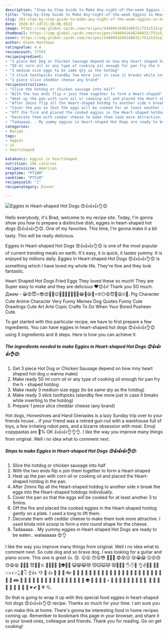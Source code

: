 ```yaml
---
description: "Step-by-Step Guide to Make Any-night-of-the-week Eggies in Heart-shaped Hot Dogs 😍👍👍👍👌😊"
title: "Step-by-Step Guide to Make Any-night-of-the-week Eggies in Heart-shaped Hot Dogs 😍👍👍👍👌😊"
slug: 261-step-by-step-guide-to-make-any-night-of-the-week-eggies-in-heart-shaped-hot-dogs
date: 2020-07-14T21:36:06.053Z
image: https://img-global.cpcdn.com/recipes/5440941648248832/751x532cq70/eggies-in-heart-shaped-hot-dogs-😍👍👍👍👌😊-recipe-main-photo.jpg
thumbnail: https://img-global.cpcdn.com/recipes/5440941648248832/751x532cq70/eggies-in-heart-shaped-hot-dogs-😍👍👍👍👌😊-recipe-main-photo.jpg
cover: https://img-global.cpcdn.com/recipes/5440941648248832/751x532cq70/eggies-in-heart-shaped-hot-dogs-😍👍👍👍👌😊-recipe-main-photo.jpg
author: Glenn Matthews
ratingvalue: 4.4
reviewcount: 17593
recipeingredient:
- "3 piece Hot Dog or Chicken Sausage depend on how mny heart shaped hot dog u wanna make"
- "50 ml corn oil or any type of cooking oil enough for pan fry the h  shaped hotdog"
- "3 medium size eggs to be same qty as the hotdog"
- "3 stick toothpicks standby few more just in case it breaks while inserting to the hotdog"
- "1 piece slice cheddar cheese any brand"
recipeinstructions:
- "Slice the hotdog or chicken sausage into half"
- "With the two ends flip n join them together to form a Heart-shaped"
- "Heat up the pan with corn oil or cooking oil and placed the Heart-shaped hotdog in the pan."
- "After 2mins flip all the Heart-shaped hotdog to another side n break the eggs into the Heart-shaped hotdogs individually."
- "Cover the pan so that the eggs will be cooked for at least another 3 to 5mins."
- "Off the fire and placed the cooked eggies in the Heart-shaped hotdog gently on a plate. I used a tong to lift them."
- "Decorate them with ceddar cheese to make them look more attractive. I used kinda mini scoop to form a mini round shape for the cheese."
- "Tadaaaaa. . My yummy eggies in Heart-shaped Hot Dogs are ready to be eaten.. walaaaaaa 😍👌"
categories:
- Recipe
tags:
- eggies
- in
- heartshaped

katakunci: eggies in heartshaped 
nutrition: 166 calories
recipecuisine: American
preptime: "PT16M"
cooktime: "PT51M"
recipeyield: "1"
recipecategory: Dinner

---
```



![Eggies in Heart-shaped Hot Dogs 😍👍👍👍👌😊](https://img-global.cpcdn.com/recipes/5440941648248832/751x532cq70/eggies-in-heart-shaped-hot-dogs-😍👍👍👍👌😊-recipe-main-photo.jpg)

Hello everybody, it's Brad, welcome to my recipe site. Today, I'm gonna show you how to prepare a distinctive dish, eggies in heart-shaped hot dogs 😍👍👍👍👌😊. One of my favorites. This time, I'm gonna make it a bit tasty. This will be really delicious.

Eggies in Heart-shaped Hot Dogs 😍👍👍👍👌😊 is one of the most popular of current trending meals on earth. It's easy, it is quick, it tastes yummy. It is enjoyed by millions daily. Eggies in Heart-shaped Hot Dogs 😍👍👍👍👌😊 is something which I have loved my whole life. They're fine and they look fantastic.

Heart Shaped Hot Dogs Fried Eggs They loved these so much! They are Super easy to make and they are delicious ❤️😊👍! Thank you SO much. Джем - 😀😍😇🔥😎😍🤠🤑😉🙏👍🏼💪🏻👌🏻😂🤣😆🙂⭐️🤓😶😡😈💩😫🙄🤢. Pig Character Cute Anime Character Very Funny Memes Dog Quotes Funny Cute Drawlings Cute Art Arte Copic Crafts To Do When Your Bored Pusheen Cute.


To get started with this particular recipe, we have to first prepare a few ingredients. You can have eggies in heart-shaped hot dogs 😍👍👍👍👌😊 using 5 ingredients and 8 steps. Here is how you can achieve it.

<!--inarticleads1-->

##### The ingredients needed to make Eggies in Heart-shaped Hot Dogs 😍👍👍👍👌😊:

1. Get 3 piece Hot Dog or Chicken Sausage depend on how mny heart shaped hot dog u wanna make}
1. Make ready 50 ml corn oil or any type of cooking oil enough for pan fry the h - shaped hotdog
1. Make ready 3 medium size eggs (to be same qty as the hotdog)
1. Make ready 3 stick toothpicks (standby few more just in case it breaks while inserting to the hotdog)
1. Prepare 1 piece slice cheddar cheese (any brand)


Hot dogs, Horseshoes and Hand Grenades is a lazy Sunday trip over to your friends house… if your friend was a retired gun-nut with a warehouse full of toys, a few irritating robot pets, and a bizarre obsession with meat. Emoji copypastas are 💯% OK 👍👍👍👌👌👌. I like the way you improve many things from original. Well i no idea what to comment next. 

<!--inarticleads2-->

##### Steps to make Eggies in Heart-shaped Hot Dogs 😍👍👍👍👌😊:

1. Slice the hotdog or chicken sausage into half
1. With the two ends flip n join them together to form a Heart-shaped
1. Heat up the pan with corn oil or cooking oil and placed the Heart-shaped hotdog in the pan.
1. After 2mins flip all the Heart-shaped hotdog to another side n break the eggs into the Heart-shaped hotdogs individually.
1. Cover the pan so that the eggs will be cooked for at least another 3 to 5mins.
1. Off the fire and placed the cooked eggies in the Heart-shaped hotdog gently on a plate. I used a tong to lift them.
1. Decorate them with ceddar cheese to make them look more attractive. I used kinda mini scoop to form a mini round shape for the cheese.
1. Tadaaaaa. . My yummy eggies in Heart-shaped Hot Dogs are ready to be eaten.. walaaaaaa 😍👌


I like the way you improve many things from original. Well i no idea what to comment next. So cute dog and so brave dog. I was looking for a guitar and piano score. This one is great 👍. 😍. ☹️😮 😯😲😳 🥺😦😧 😨😰😥 😢😭😱 😖😣😞 😓😩😫 😤😡😠 😈👿💀☠️ 💩🤡👹👺 👻👽👾🤖 😺😸😹😻 😼😽🙀😿 😾💋👋🤚 🖐️✋🖖 👌✌️🤞🤟 🤘🤙👈 👉👆🖕👇 ☝️👍. 👎 👋 👍 👏 👐 👑 👓 👔 👒 👖 👕 👗 👘 👙 👚 👛 👜 👝 👟 👞 👠 👡 👢 👣 👤 👥 👧 👦 👨 👩 👫 👪 👬 👭 👮 👯 👱 👰 👲 👳 👴 👵 👸 👷 👶 👺 👹 👻 👽 👼 👿 👾 💁 💀 💂 💃 💄 💆 💅 💇 💈 💊 💋. 💉 💍 💌 💏 💐 💎 💑 💒 💓 💔 💕 💖 💗 💘. 

So that is going to wrap it up with this special food eggies in heart-shaped hot dogs 😍👍👍👍👌😊 recipe. Thanks so much for your time. I am sure you can make this at home. There's gonna be interesting food in home recipes coming up. Remember to bookmark this page in your browser, and share it to your loved ones, colleague and friends. Thank you for reading. Go on get cooking!
